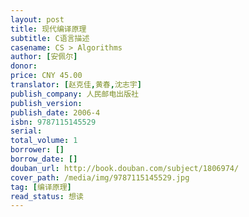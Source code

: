```yaml
---
layout: post
title: 现代编译原理
subtitle: C语言描述
casename: CS > Algorithms
author: [安佩尔]
donor: 
price: CNY 45.00
translator: [赵克佳,黄春,沈志宇]
publish_company: 人民邮电出版社
publish_version: 
publish_date: 2006-4
isbn: 9787115145529
serial: 
total_volume: 1
borrower: []
borrow_date: []
douban_url: http://book.douban.com/subject/1806974/
cover_path: /media/img/9787115145529.jpg
tag: [编译原理]
read_status: 想读
---
```

